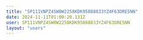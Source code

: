 ```yaml
---
title: "SP111VNPZ4SW0W2258KDK95088833YZ4F63DRE5NN"
date: 2024-11-11T01:00:20.131Z
user: SP111VNPZ4SW0W2258KDK95088833YZ4F63DRE5NN
layout: "users"
---
```

    